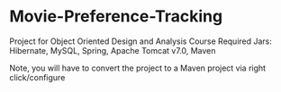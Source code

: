 # Movie-Preference-Tracking
Project for Object Oriented Design and Analysis Course
Required Jars: Hibernate, MySQL, Spring, Apache Tomcat v7.0, Maven

Note, you will have to convert the project to a Maven project via right click/configure
